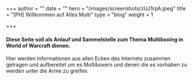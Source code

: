 +++
author = ""
date = ""
hero = "/images/screenshots/zUJ1rpA.jpeg"
title = "[PH] Willkommen auf Alles Multi"
type = "blog"
weight = 1

+++
#### Diese Seite soll als Anlauf und Sammelstelle zum Thema Multiboxing in World of Warcraft dienen.

Hier werden Informationen aus allen Ecken des Internets zusammen getragen und aufbereitet um es Multiboxern und denen die es vorhaben zu werden unter die Arme zu greifen.